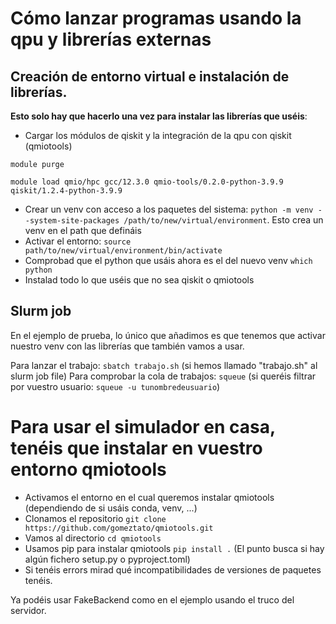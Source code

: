 # Cómo lanzar programas usando la qpu y librerías externas

## Creación de entorno virtual e instalación de librerías.
**Esto solo hay que hacerlo una vez para instalar las librerías que uséis**:
- Cargar los módulos de qiskit y la integración de la qpu con qiskit (qmiotools)

`module purge`

`module load qmio/hpc gcc/12.3.0 qmio-tools/0.2.0-python-3.9.9 qiskit/1.2.4-python-3.9.9`
- Crear un venv con acceso a los paquetes del sistema:
`python -m venv --system-site-packages /path/to/new/virtual/environment`. 
Esto crea un venv en el path que defináis 
- Activar el entorno:
`source path/to/new/virtual/environment/bin/activate`
- Comprobad que el python que usáis ahora es el del nuevo venv 
`which python`
- Instalad todo lo que uséis que no sea qiskit o qmiotools


## Slurm job 
En el ejemplo de prueba, lo único que añadimos es que tenemos que activar nuestro venv con las librerías que también vamos a usar.

Para lanzar el trabajo: `sbatch trabajo.sh` (si hemos llamado "trabajo.sh" al slurm job file)
Para comprobar la cola de trabajos: `squeue` (si queréis filtrar por vuestro usuario: `squeue -u tunombredeusuario`)




# Para usar el simulador en casa, tenéis que instalar en vuestro entorno qmiotools

- Activamos el entorno en el cual queremos instalar qmiotools (dependiendo de si usáis conda, venv, ...)
- Clonamos el repositorio
`git clone https://github.com/gomeztato/qmiotools.git`
- Vamos al directorio 
`cd qmiotools`
- Usamos pip para instalar qmiotools
`pip install .` (El punto busca si hay algún fichero setup.py o pyproject.toml)
- Si tenéis errors mirad qué incompatibilidades de versiones de paquetes tenéis. 

Ya podéis usar FakeBackend como en el ejemplo usando el truco del servidor. 

